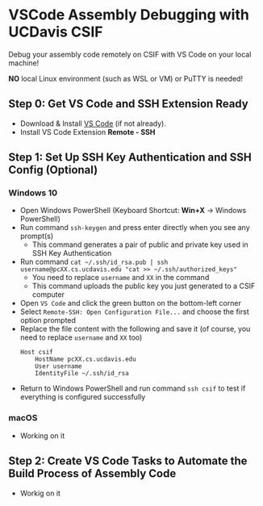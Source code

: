 # VSCode Assembly Debugging with UCDavis CSIF 

Debug your assembly code remotely on CSIF with VS Code on your local machine!

**NO** local Linux environment (such as WSL or VM) or PuTTY is needed! 

## Step 0: Get VS Code and SSH Extension Ready

- Download & Install [VS Code](https://code.visualstudio.com/) (if not already).
- Install VS Code Extension **Remote - SSH**

## Step 1: Set Up SSH Key Authentication and SSH Config (Optional)

### Windows 10

- Open Windows PowerShell (Keyboard Shortcut: **Win+X** -> Windows PowerShell)
- Run command `ssh-keygen` and press enter directly when you see any prompt(s)
  - This command generates a pair of public and private key used in SSH Key Authentication
- Run command `cat ~/.ssh/id_rsa.pub | ssh username@pcXX.cs.ucdavis.edu "cat >> ~/.ssh/authorized_keys"`
  - You need to replace `username` and `XX` in the command
  - This command uploads the public key you just generated to a CSIF computer
- Open `VS Code` and click the green button on the bottom-left corner
- Select `Remote-SSH: Open Configuration File...` and choose the first option prompted
- Replace the file content with the following and save it (of course, you need to replace `username` and `XX` too)
    ```
    Host csif
        HostName pcXX.cs.ucdavis.edu
        User username
        IdentityFile ~/.ssh/id_rsa
    ```
- Return to Windows PowerShell and run command `ssh csif` to test if everything is configured successfully

### macOS

- Working on it

## Step 2: Create VS Code Tasks to Automate the Build Process of Assembly Code

- Workig on it
